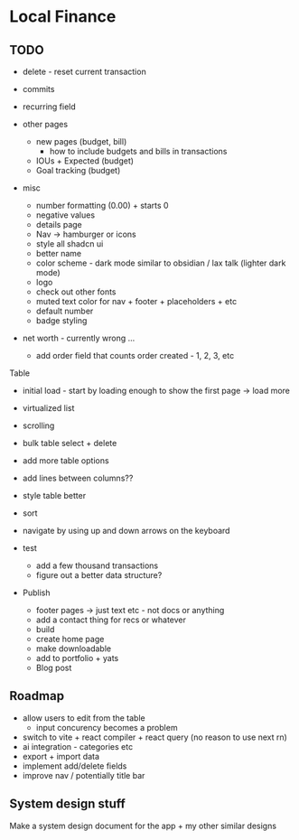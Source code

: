 # Local Finance

## TODO

- delete - reset current transaction

- commits

- recurring field

- other pages
  - new pages (budget, bill)
    - how to include budgets and bills in transactions
  - IOUs + Expected (budget)
  - Goal tracking (budget)

- misc
  
  - number formatting (0.00) + starts 0
  - negative values
  - details page
  - Nav -> hamburger or icons
  - style all shadcn ui
  - better name
  - color scheme - dark mode similar to obsidian / lax talk (lighter dark mode)
  - logo
  - check out other fonts
  - muted text color for nav + footer + placeholders + etc
  - default number
  - badge styling

- net worth - currently wrong ...

  - add order field that counts order created - 1, 2, 3, etc

Table

- initial load - start by loading enough to show the first page -> load more
- virtualized list
- scrolling
- bulk table select + delete
- add more table options
- add lines between columns??
- style table better
- sort
- navigate by using up and down arrows on the keyboard

- test
  - add a few thousand transactions
  - figure out a better data structure?

- Publish

  - footer pages -> just text etc - not docs or anything
  - add a contact thing for recs or whatever
  - build
  - create home page
  - make downloadable
  - add to portfolio + yats
  - Blog post

## Roadmap

- allow users to edit from the table
  - input concurency becomes a problem
- switch to vite + react compiler + react query (no reason to use next rn)
- ai integration - categories etc
- export + import data
- implement add/delete fields
- improve nav / potentially title bar

## System design stuff

Make a system design document for the app + my other similar designs
